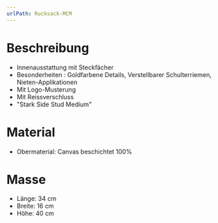 ```yaml
---
urlPath: Rucksack-MCM
---
```


# Beschreibung

- Innenausstattung mit Steckfächer
- Besonderheiten : Goldfarbene Details, Verstellbarer Schulterriemen, Nieten-Applikationen
- Mit Logo-Musterung
- Mit Reissverschluss
- "Stark Side Stud Medium"

# Material

- Obermaterial: Canvas beschichtet 100%

# Masse

- Länge: 34 cm
- Breite: 16 cm
- Höhe: 40 cm
